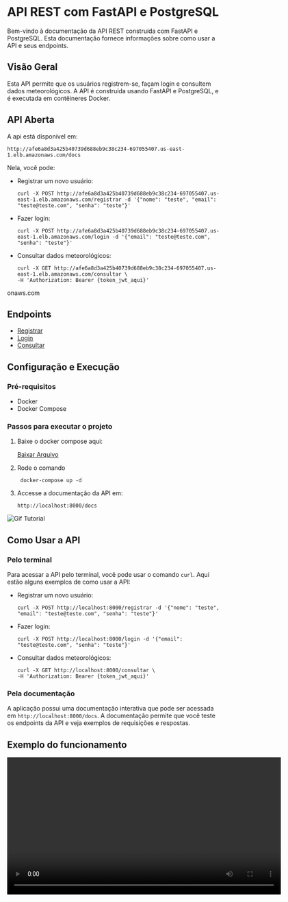 # API REST com FastAPI e PostgreSQL

Bem-vindo à documentação da API REST construída com FastAPI e PostgreSQL. Esta documentação fornece informações sobre como usar a API e seus endpoints.

## Visão Geral

Esta API permite que os usuários registrem-se, façam login e consultem dados meteorológicos. A API é construída usando FastAPI e PostgreSQL, e é executada em contêineres Docker.

## API Aberta

A api está disponível em:

```
http://afe6a8d3a425b40739d688eb9c38c234-697055407.us-east-1.elb.amazonaws.com/docs
```

Nela, você pode:

- Registrar um novo usuário:

    ```
    curl -X POST http://afe6a8d3a425b40739d688eb9c38c234-697055407.us-east-1.elb.amazonaws.com/registrar -d '{"nome": "teste", "email": "teste@teste.com", "senha": "teste"}'
    ```

- Fazer login:

    ```
    curl -X POST http://afe6a8d3a425b40739d688eb9c38c234-697055407.us-east-1.elb.amazonaws.com/login -d '{"email": "teste@teste.com", "senha": "teste"}'
    ```

- Consultar dados meteorológicos:

    ```
    curl -X GET http://afe6a8d3a425b40739d688eb9c38c234-697055407.us-east-1.elb.amazonaws.com/consultar \
    -H 'Authorization: Bearer {token_jwt_aqui}'
    ```

onaws.com

## Endpoints

- [Registrar](registrar.md)
- [Login](login.md)
- [Consultar](consultar.md)

## Configuração e Execução

### Pré-requisitos

- Docker
- Docker Compose

### Passos para executar o projeto

1. Baixe o docker compose aqui:

    <a href="https://raw.githubusercontent.com/devfernandoa/APIRest/main/compose.yml" id="downloadLink">Baixar Arquivo</a>

    <script>
    document.getElementById('downloadLink').addEventListener('click', function(event) {
        event.preventDefault();
        const url = this.href;
        const fileName = 'compose.yml';

        fetch(url)
        .then(response => response.blob())
        .then(blob => {
            const link = document.createElement('a');
            link.href = window.URL.createObjectURL(blob);
            link.download = fileName;
            link.click();
        })
        .catch(() => alert('Falha ao baixar o arquivo.'));
    });
    </script>

2. Rode o comando

        docker-compose up -d

3. Accesse a documentação da API em:

   ```
   http://localhost:8000/docs
    ```

![Gif Tutorial](Tutorial.gif)

## Como Usar a API

### Pelo terminal

Para acessar a API pelo terminal, você pode usar o comando `curl`. Aqui estão alguns exemplos de como usar a API:

- Registrar um novo usuário:

    ```
    curl -X POST http://localhost:8000/registrar -d '{"nome": "teste", "email": "teste@teste.com", "senha": "teste"}'
    ```

- Fazer login:

    ```
    curl -X POST http://localhost:8000/login -d '{"email": "teste@teste.com", "senha": "teste"}'
    ```

- Consultar dados meteorológicos:

    ```
    curl -X GET http://localhost:8000/consultar \
    -H 'Authorization: Bearer {token_jwt_aqui}'
    ```

### Pela documentação

A aplicação possui uma documentação interativa que pode ser acessada em `http://localhost:8000/docs`. A documentação permite que você teste os endpoints da API e veja exemplos de requisições e respostas.

## Exemplo do funcionamento

<video width="640"  controls>
    <source src="exemplo.mp4" type="video/mp4">
</video>
